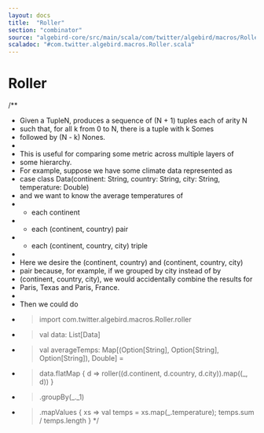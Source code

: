 ```yaml
---
layout: docs
title:  "Roller"
section: "combinator"
source: "algebird-core/src/main/scala/com/twitter/algebird/macros/Roller.scala"
scaladoc: "#com.twitter.algebird.macros.Roller.scala"
---
```


# Roller

/**
 * Given a TupleN, produces a sequence of (N + 1) tuples each of arity N
 * such that, for all k from 0 to N, there is a tuple with k Somes
 * followed by (N - k) Nones.
 *
 * This is useful for comparing some metric across multiple layers of
 * some hierarchy.
 * For example, suppose we have some climate data represented as
 * case class Data(continent: String, country: String, city: String, temperature: Double)
 * and we want to know the average temperatures of
 *   - each continent
 *   - each (continent, country) pair
 *   - each (continent, country, city) triple
 *
 * Here we desire the (continent, country) and (continent, country, city)
 * pair because, for example, if we grouped by city instead of by
 * (continent, country, city), we would accidentally combine the results for
 * Paris, Texas and Paris, France.
 *
 * Then we could do
 * > import com.twitter.algebird.macros.Roller.roller
 * > val data: List[Data]
 * > val averageTemps: Map[(Option[String], Option[String], Option[String]), Double] =
 * > data.flatMap { d => roller((d.continent, d.country, d.city)).map((_, d)) }
 * >   .groupBy(_._1)
 * >   .mapValues { xs => val temps = xs.map(_.temperature); temps.sum / temps.length }
 */
